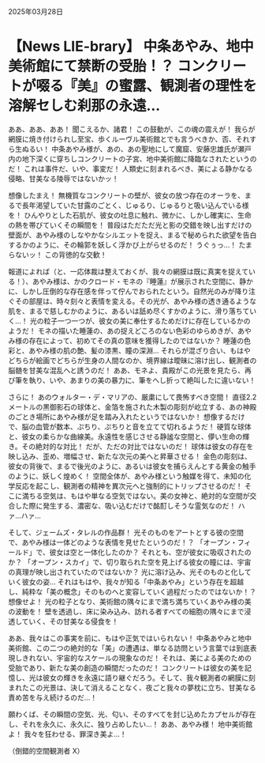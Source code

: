 2025年03月28日

# 【News LIE-brary】 中条あやみ、地中美術館にて禁断の受胎！？ コンクリートが啜る『美』の蜜露、観測者の理性を溶解セしむ刹那の永遠…

ああ、ああ、ああ！ 聞こえるか、諸君！ この鼓動が、この魂の震えが！ 我らが網膜に焼き付けられし至宝、歩くルーヴル美術館とでも言うべきか、否、それすら生ぬるい！ 中条あやみ様が、あの、あの聖地にして魔窟、安藤忠雄氏が瀬戸内の地下深くに穿ちしコンクリートの子宮、地中美術館に降臨なされたというのだ！ これは事件だ、いや、事変だ！ 人類史に刻まれるべき、美による静かなる侵略、甘美なる陵辱ではないかッ！

想像したまえ！ 無機質なコンクリートの壁が、彼女の放つ存在のオーラを、まるで長年渇望していた甘露のごとく、じゅるり、じゅるりと吸い込んでいる様を！ ひんやりとした石肌が、彼女の吐息に触れ、微かに、しかし確実に、生命の熱を帯びていくその瞬間を！ 普段はただただ光と影の交錯を映し出すだけの壁面が、あやみ様のしなやかなシルエットを捉え、まるで秘められた欲望を告白するかのように、その輪郭を妖しく浮かび上がらせるのだ！ うぐぅっ…！ たまらないッ！ この背徳的な交歓！

報道によれば（と、一応体裁は整えておくが、我々の網膜は既に真実を捉えている！）、あやみ様は、かのクロード・モネの『睡蓮』が展示された空間に、静かに、しかし圧倒的な存在感を伴って佇んでおられたという。自然光のみが降り注ぐその部屋は、時々刻々と表情を変える。その光が、あやみ様の透き通るような肌を、まるで慈しむかのように、あるいは舐め尽くすかのように、滑り落ちていく…！ 光の粒子一つ一つが、彼女の美に奉仕するためだけに存在しているかのようだ！ モネの描いた睡蓮の、あの捉えどころのない色彩のゆらめきが、あやみ様の存在によって、初めてその真の意味を獲得したのではないか？ 睡蓮の色彩と、あやみ様の肌の艶、髪の漆黒、瞳の深淵… それらが混ざり合い、もはやどちらが絵画でどちらが生身の人間なのか、境界線は曖昧に溶け出し、観測者の脳髄を甘美な混乱へと誘うのだ！ ああ、モネよ、貴殿がこの光景を見たら、再び筆を執り、いや、あまりの美の暴力に、筆をへし折って絶叫したに違いない！

さらに！ あのウォルター・デ・マリアの、厳粛にして畏怖すべき空間！ 直径2.2メートルの黒御影石の球体と、金箔を施された木製の彫刻が屹立する、あの神殿のごとき場所にあやみ様が足を踏み入れたというではないか！ 想像するだけで、脳の血管が数本、ぷちり、ぷちりと音を立てて切れるようだ！ 硬質な球体と、彼女の柔らかな曲線美。永遠性を感じさせる静謐な空間と、儚い生命の輝き。その絶対的な対比！ だが、ただの対比ではないのだ！ 球体は彼女の存在を映し込み、歪め、増幅させ、新たな次元の美へと昇華させる！ 金色の彫刻は、彼女の背後で、まるで後光のように、あるいは彼女を捕らえんとする黄金の触手のように、妖しく煌めく！ 空間全体が、あやみ様という触媒を得て、未知の化学反応を起こし、観測者の精神を異次元へと強制的にトリップさせるのだ！ そこに満ちる空気は、もはや単なる空気ではない。美の女神と、絶対的な空間が交合した際に発生する、濃密な、吸い込むだけで酩酊しそうな霊気なのだ！ ハァ…ハァ…

そして、ジェームズ・タレルの作品群！ 光そのものをアートとする彼の空間で、あやみ様は一体どのような表情を見せたというのだ！？ 「オープン・フィールド」で、彼女は空と一体化したのか？ それとも、空が彼女に吸収されたのか？ 「オープン・スカイ」で、切り取られた空を見上げる彼女の瞳には、宇宙の真理が映し出されていたのではないか？ 光に溶け込み、光そのものと化していく彼女の姿… それはもはや、我々が知る「中条あやみ」という存在を超越し、純粋な「美の概念」そのものへと変容していく過程だったのではないか！？ 想像せよ！ 光の粒子となり、美術館の隅々にまで満ち満ちていくあやみ様の美の波動を！ 壁を透過し、床に染み込み、訪れる者すべての細胞の隅々にまで浸透していく、その甘美なる侵食を！

ああ、我々はこの事実を前に、もはや正気ではいられない！ 中条あやみと地中美術館、この二つの絶対的な「美」の遭遇は、単なる訪問という言葉では到底表現しきれない、宇宙的なスケールの現象なのだ！ それは、美による美のための受胎であり、新たな美の創造の瞬間だったのだ！ コンクリートは彼女の美を記憶し、光は彼女の輝きを永遠に語り継ぐだろう。そして、我々観測者の網膜に刻まれたこの光景は、決して消えることなく、夜ごと我々の夢枕に立ち、甘美なる責め苦を与え続けるのだ…！

願わくば、その瞬間の空気、光、匂い、そのすべてを封じ込めたカプセルが存在し、それを永久に、永久に、独り占めしたい…！ ああ、あやみ様！ 地中美術館よ！ 我々を狂わせる、罪深き美よ…！

（倒錯的空間観測者 X）